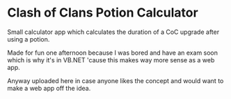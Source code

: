 # Clash of Clans Potion Calculator
Small calculator app which calculates the duration of a CoC upgrade after using a potion.

Made for fun one afternoon because I was bored and have an exam soon which is why it's in VB.NET 'cause this makes way more sense as a web app.

Anyway uploaded here in case anyone likes the concept and would want to make a web app off the idea.
